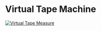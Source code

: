 # Virtual Tape Machine

[![Virtual Tape Measure](http://i.imgur.com/W64pGQOh.png)](https://vimeo.com/226354585 "Virtual Tape Measure - Click to Watch!")
